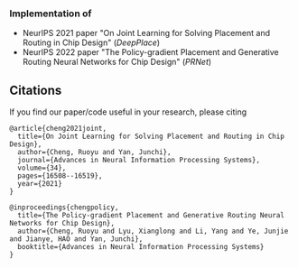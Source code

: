 ### Implementation of 
- NeurIPS 2021 paper "On Joint Learning for Solving Placement and Routing in Chip Design" (*DeepPlace*)
- NeurIPS 2022 paper "The Policy-gradient Placement and Generative Routing Neural Networks for Chip Design" (*PRNet*)

## Citations

If you find our paper/code useful in your research, please citing
```
@article{cheng2021joint,
  title={On Joint Learning for Solving Placement and Routing in Chip Design},
  author={Cheng, Ruoyu and Yan, Junchi},
  journal={Advances in Neural Information Processing Systems},
  volume={34},
  pages={16508--16519},
  year={2021}
}
```

```
@inproceedings{chengpolicy,
  title={The Policy-gradient Placement and Generative Routing Neural Networks for Chip Design},
  author={Cheng, Ruoyu and Lyu, Xianglong and Li, Yang and Ye, Junjie and Jianye, HAO and Yan, Junchi},
  booktitle={Advances in Neural Information Processing Systems}
}
```
